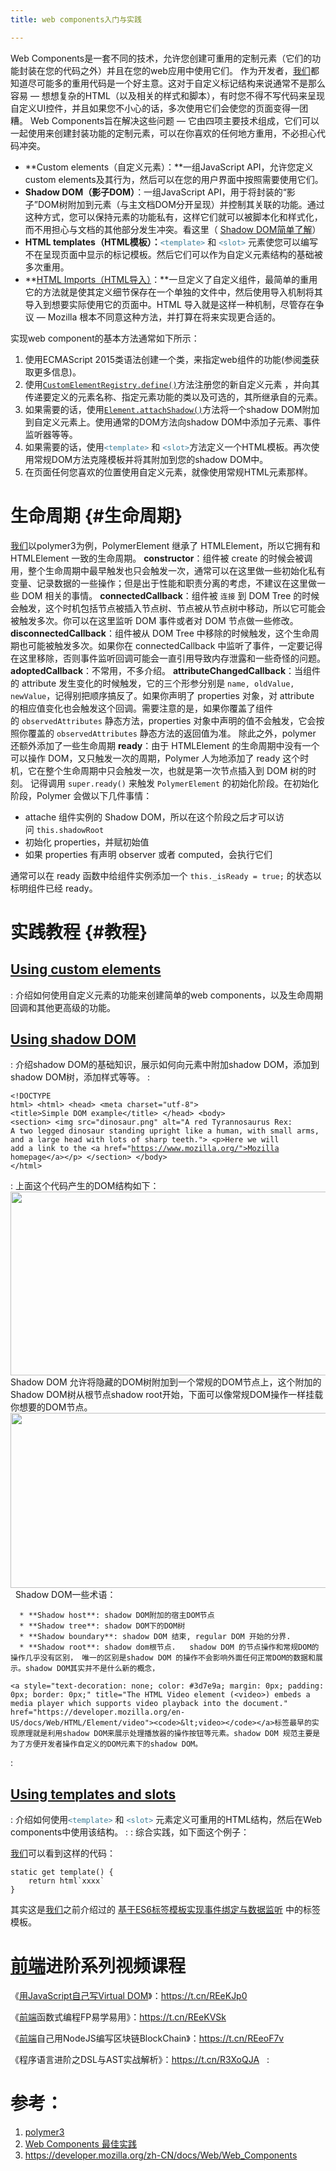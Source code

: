 ```yaml
---
title: web components入门与实践

---
```

 Web Components是一套不同的技术，允许您创建可重用的定制元素（它们的功能封装在您的代码之外）并且在您的web应用中使用它们。 作为开发者，[我们](https://www.w3cdoc.com)都知道尽可能多的重用代码是一个好主意。这对于自定义标记结构来说通常不是那么容易 — 想想复杂的HTML（以及相关的样式和脚本），有时您不得不写代码来呈现自定义UI控件，并且如果您不小心的话，多次使用它们会使您的页面变得一团糟。 Web Components旨在解决这些问题 — 它由四项主要技术组成，它们可以一起使用来创建封装功能的定制元素，可以在你喜欢的任何地方重用，不必担心代码冲突。

* **Custom elements（自定义元素）：**一组JavaScript API，允许您定义custom elements及其行为，然后可以在您的用户界面中按照需要使用它们。
* **Shadow DOM（影子DOM）**：一组JavaScript API，用于将封装的“影子”DOM树附加到元素（与主文档DOM分开呈现）并控制其关联的功能。通过这种方式，您可以保持元素的功能私有，这样它们就可以被脚本化和样式化，而不用担心与文档的其他部分发生冲突。看这里（ [Shadow DOM简单了解][1]）
* **HTML templates（HTML模板）：**<a style="font-style: normal !important; text-decoration: none; color: #3d7e9a; margin: 0px; padding: 0px; border: 0px;" title="HTML <template> 元素 是一种用于保存客户端内容的机制，该内容在页面加载时不被渲染，但可以在运行时使用JavaScript进行实例化。" href="https://developer.mozilla.org/zh-CN/docs/Web/HTML/Element/template"><code>&lt;template></code></a> 和 <a style="font-style: normal !important; text-decoration: none; color: #3d7e9a; margin: 0px; padding: 0px; border: 0px;" title="HTML <slot> 标签是web组件技术的一部分，slot是web组件的一个占位符，可以用来插入自定义的标记文本。可以创建不同的DOM树并进行渲染。" href="https://developer.mozilla.org/zh-CN/docs/Web/HTML/Element/slot"><code>&lt;slot></code></a> 元素使您可以编写不在呈现页面中显示的标记模板。然后它们可以作为自定义元素结构的基础被多次重用。
* **[HTML Imports（HTML导入）][2]：**一旦定义了自定义组件，最简单的重用它的方法就是使其定义细节保存在一个单独的文件中，然后使用导入机制将其导入到想要实际使用它的页面中。HTML 导入就是这样一种机制，尽管存在争议 — Mozilla 根本不同意这种方法，并打算在将来实现更合适的。

实现web component的基本方法通常如下所示：

  1. 使用ECMAScript 2015类语法创建一个类，来指定web组件的功能(参阅[类][3]获取更多信息)。
  2. 使用[`CustomElementRegistry.define()`][4]方法注册您的新自定义元素 ，并向其传递要定义的元素名称、指定元素功能的类以及可选的，其所继承自的元素。
  3. 如果需要的话，使用[`Element.attachShadow()`][5]方法将一个shadow DOM附加到自定义元素上。使用通常的DOM方法向shadow DOM中添加子元素、事件监听器等等。
  4. 如果需要的话，使用<a style="font-style: normal !important; text-decoration: none; color: #3d7e9a; margin: 0px; padding: 0px; border: 0px;" title="HTML <template> 元素 是一种用于保存客户端内容的机制，该内容在页面加载时不被渲染，但可以在运行时使用JavaScript进行实例化。" href="https://developer.mozilla.org/zh-CN/docs/Web/HTML/Element/template"><code>&lt;template></code></a> 和 <a style="font-style: normal !important; text-decoration: none; color: #3d7e9a; margin: 0px; padding: 0px; border: 0px;" title="HTML <slot> 标签是web组件技术的一部分，slot是web组件的一个占位符，可以用来插入自定义的标记文本。可以创建不同的DOM树并进行渲染。" href="https://developer.mozilla.org/zh-CN/docs/Web/HTML/Element/slot"><code>&lt;slot></code></a>方法定义一个HTML模板。再次使用常规DOM方法克隆模板并将其附加到您的shadow DOM中。
  5. 在页面任何您喜欢的位置使用自定义元素，就像使用常规HTML元素那样。

# 生命周期 {#生命周期}

[我们](https://www.w3cdoc.com)以polymer3为例，PolymerElement 继承了 HTMLElement，所以它拥有和 HTMLElement 一致的生命周期。 **constructor**：组件被 create 的时候会被调用，整个生命周期中最早触发也只会触发一次，通常可以在这里做一些初始化私有变量、记录数据的一些操作；但是出于性能和职责分离的考虑，不建议在这里做一些 DOM 相关的事情。 **connectedCallback**：组件被 `连接` 到 DOM Tree 的时候会触发，这个时机包括节点被插入节点树、节点被从节点树中移动，所以它可能会被触发多次。你可以在这里监听 DOM 事件或者对 DOM 节点做一些修改。 **disconnectedCallback**：组件被从 DOM Tree 中移除的时候触发，这个生命周期也可能被触发多次。如果你在 connectedCallback 中监听了事件，一定要记得在这里移除，否则事件监听回调可能会一直引用导致内存泄露和一些奇怪的问题。 **adoptedCallback**：不常用，不多介绍。 **attributeChangedCallback**：当组件的 attribute 发生变化的时候触发，它的三个形参分别是 `name, oldValue, newValue`，记得别把顺序搞反了。如果你声明了 properties 对象，对 attribute 的相应值变化也会触发这个回调。需要注意的是，如果你覆盖了组件的 `observedAttributes` 静态方法，properties 对象中声明的值不会触发，它会按照你覆盖的 `observedAttributes` 静态方法的返回值为准。 除此之外，polymer 还额外添加了一些生命周期 **ready**：由于 HTMLElement 的生命周期中没有一个可以操作 DOM，又只触发一次的周期，Polymer 人为地添加了 ready 这个时机，它在整个生命周期中只会触发一次，也就是第一次节点插入到 DOM 树的时刻。 记得调用 `super.ready()` 来触发 `PolymerElement` 的初始化阶段。在初始化阶段，Polymer 会做以下几件事情：

* attache 组件实例的 Shadow DOM，所以在这个阶段之后才可以访问 `this.shadowRoot`
* 初始化 properties，并赋初始值
* 如果 properties 有声明 observer 或者 computed，会执行它们

通常可以在 ready 函数中给组件实例添加一个 `this._isReady = true;` 的状态以标明组件已经 ready。

# 实践教程 {#教程}

## [Using custom elements][6]

:   介绍如何使用自定义元素的功能来创建简单的web components，以及生命周期回调和其他更高级的功能。

## [Using shadow DOM][7]

:   介绍shadow DOM的基础知识，展示如何向元素中附加shadow DOM，添加到shadow DOM树，添加样式等等。
:   <pre class="EnlighterJSRAW" data-enlighter-language="null"><code>&lt;!DOCTYPE html>
&lt;html>
  &lt;head>
    &lt;meta charset="utf-8">
    &lt;title>Simple DOM example&lt;/title>
  &lt;/head>
  &lt;body>
      &lt;section>
        &lt;img src="dinosaur.png" alt="A red Tyrannosaurus Rex: A two legged dinosaur standing upright like a human, with small arms, and a large head with lots of sharp teeth.">
        &lt;p>Here we will add a link to the &lt;a href="https://www.mozilla.org/">Mozilla homepage&lt;/a>&lt;/p>
      &lt;/section>
  &lt;/body>
&lt;/html></code></pre>
:   上面这个代码产生的DOM结构如下：<img loading="lazy" class="" src="https://mdn.mozillademos.org/files/14559/dom-screenshot.png" alt="" width="532" height="294" /> Shadow DOM 允许将隐藏的DOM树附加到一个常规的DOM节点上，这个附加的Shadow DOM树从根节点shadow root开始，下面可以像常规DOM操作一样挂载你想要的DOM节点。<img loading="lazy" class="aligncenter" src="https://mdn.mozillademos.org/files/15788/shadow-dom.png" alt="" width="587" height="280" />   Shadow DOM一些术语：

      * **Shadow host**: shadow DOM附加的宿主DOM节点
      * **Shadow tree**: shadow DOM下的DOM树
      * **Shadow boundary**: shadow DOM 结束, regular DOM 开始的分界.
      * **Shadow root**: shadow dom根节点.   shadow DOM 的节点操作和常规DOM的操作几乎没有区别， 唯一的区别是shadow DOM 的操作不会影响外面任何正常DOM的数据和展示。shadow DOM其实并不是什么新的概念， 
    
    <a style="text-decoration: none; color: #3d7e9a; margin: 0px; padding: 0px; border: 0px;" title="The HTML Video element (<video>) embeds a media player which supports video playback into the document." href="https://developer.mozilla.org/en-US/docs/Web/HTML/Element/video"><code>&lt;video></code></a>标签最早的实现原理就是利用shadow DOM来展示处理播放器的操作按钮等元素。shadow DOM 规范主要是为了方便开发者操作自定义的DOM元素下的shadow DOM。
:

## [Using templates and slots][8]

:   介绍如何使用<a style="font-style: normal !important; text-decoration: none; color: #3d7e9a; margin: 0px; padding: 0px; border: 0px;" title="HTML <template> 元素 是一种用于保存客户端内容的机制，该内容在页面加载时不被渲染，但可以在运行时使用JavaScript进行实例化。" href="https://developer.mozilla.org/zh-CN/docs/Web/HTML/Element/template"><code>&lt;template></code></a> 和 <a style="font-style: normal !important; text-decoration: none; color: #3d7e9a; margin: 0px; padding: 0px; border: 0px;" title="HTML <slot> 标签是web组件技术的一部分，slot是web组件的一个占位符，可以用来插入自定义的标记文本。可以创建不同的DOM树并进行渲染。" href="https://developer.mozilla.org/zh-CN/docs/Web/HTML/Element/slot"><code>&lt;slot></code></a> 元素定义可重用的HTML结构，然后在Web components中使用该结构。
:
:   综合实践，如下面这个例子：

[我们](https://www.w3cdoc.com)可以看到这样的代码：

    static get template() {
        return html`xxxx`
    }

其实这是[我们](https://www.w3cdoc.com)之前介绍过的 [基于ES6标签模板实现事件绑定与数据监听][9] 中的标签模板。  

# [前端](https://www.w3cdoc.com)进阶系列视频课程

《[用JavaScript自己写Virtual DOM][10]》：<https://t.cn/REeKJp0>

<!-- /wp:paragraph -->

<!-- wp:paragraph -->

《[前端](https://www.w3cdoc.com)函数式编程FP易学易用》：<https://t.cn/REeKVSk>

<!-- /wp:paragraph -->

<!-- wp:paragraph -->

《[前端](https://www.w3cdoc.com)自己用NodeJS编写区块链BlockChain》：<https://t.cn/REeoF7v>

<!-- /wp:paragraph -->

<!-- wp:paragraph -->

《程序语言进阶之DSL与AST实战解析》：<https://t.cn/R3XoQJA>  
:

# 参考：

  1. [polymer3][11]
  2. [Web Components 最佳实践][12]
  3. <https://developer.mozilla.org/zh-CN/docs/Web/Web_Components>

<audio style="display: none;" controls="controls"></audio> <audio style="display: none;" controls="controls"></audio> <audio style="display: none;" controls="controls"></audio> <audio style="display: none;" controls="controls"></audio> <audio style="display: none;" controls="controls"></audio> <audio style="display: none;" controls="controls"></audio> <audio style="display: none;" controls="controls"></audio> <audio style="display: none;" controls="controls"></audio>

 [1]: https://www.f2e123.com/html5css3/3820.html
 [2]: https://developer.mozilla.org/zh-CN/docs/Web/Web_Components/HTML%E5%AF%BC%E5%85%A5
 [3]: https://developer.mozilla.org/zh-CN/docs/Web/JavaScript/Reference/Classes
 [4]: https://developer.mozilla.org/zh-CN/docs/Web/API/CustomElementRegistry/define "CustomElementRegistry接口的define()方法定义了一个自定义元素。"
 [5]: https://developer.mozilla.org/zh-CN/docs/Web/API/Element/attachShadow "Element.attachShadow() 方法给指定的元素挂载一个Shadow DOM，并且返回它的 ShadowRoot."
 [6]: https://developer.mozilla.org/en-US/docs/Web/Web_Components/Using_custom_elements
 [7]: https://developer.mozilla.org/en-US/docs/Web/Web_Components/Using_shadow_DOM
 [8]: https://developer.mozilla.org/en-US/docs/Web/Web_Components/Using_templates_and_slots
 [9]: //fed123.oss-ap-southeast-2.aliyuncs.com/jiyues6biaoqianmobanshixianshijianbangdingyushujujianting/
 [10]: //fed123.oss-ap-southeast-2.aliyuncs.com/hanshushibianchengyuvirtualdom/
 [11]: https://www.polymer-project.org/3.0/start/
 [12]: https://taobaofed.org/blog/2018/10/31/a-tag/
